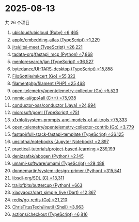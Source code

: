 # 2025-08-13

共 26 个项目

<!-- BEGIN GITHUB -->
<!-- 最后更新时间 2025-08-13 23:08:23 +0800 -->
1. [ubicloud/ubicloud (Ruby) ⭐6,465](https://github.com/ubicloud/ubicloud)
1. [apple/embedding-atlas (TypeScript) ⭐1,229](https://github.com/apple/embedding-atlas)
1. [jitsi/jitsi-meet (TypeScript) ⭐26,221](https://github.com/jitsi/jitsi-meet)
1. [tadata-org/fastapi_mcp (Python) ⭐7,868](https://github.com/tadata-org/fastapi_mcp)
1. [menloresearch/jan (TypeScript) ⭐36,527](https://github.com/menloresearch/jan)
1. [bytedance/UI-TARS-desktop (TypeScript) ⭐15,858](https://github.com/bytedance/UI-TARS-desktop)
1. [FiloSottile/mkcert (Go) ⭐55,323](https://github.com/FiloSottile/mkcert)
1. [filamentphp/filament (PHP) ⭐25,468](https://github.com/filamentphp/filament)
1. [open-telemetry/opentelemetry-collector (Go) ⭐5,523](https://github.com/open-telemetry/opentelemetry-collector)
1. [nomic-ai/gpt4all (C++) ⭐75,938](https://github.com/nomic-ai/gpt4all)
1. [conductor-oss/conductor (Java) ⭐24,994](https://github.com/conductor-oss/conductor)
1. [microsoft/poml (TypeScript) ⭐751](https://github.com/microsoft/poml)
1. [x1xhlol/system-prompts-and-models-of-ai-tools ⭐75,333](https://github.com/x1xhlol/system-prompts-and-models-of-ai-tools)
1. [open-telemetry/opentelemetry-collector-contrib (Go) ⭐3,779](https://github.com/open-telemetry/opentelemetry-collector-contrib)
1. [fastapi/full-stack-fastapi-template (TypeScript) ⭐36,125](https://github.com/fastapi/full-stack-fastapi-template)
1. [unslothai/notebooks (Jupyter Notebook) ⭐2,897](https://github.com/unslothai/notebooks)
1. [practical-tutorials/project-based-learning ⭐239,199](https://github.com/practical-tutorials/project-based-learning)
1. [denizsafak/abogen (Python) ⭐2,145](https://github.com/denizsafak/abogen)
1. [umami-software/umami (TypeScript) ⭐29,488](https://github.com/umami-software/umami)
1. [donnemartin/system-design-primer (Python) ⭐315,541](https://github.com/donnemartin/system-design-primer)
1. [libsdl-org/SDL (C) ⭐13,311](https://github.com/libsdl-org/SDL)
1. [trailofbits/buttercup (Python) ⭐663](https://github.com/trailofbits/buttercup)
1. [xiaoyaocz/dart_simple_live (Dart) ⭐12,367](https://github.com/xiaoyaocz/dart_simple_live)
1. [redis/go-redis (Go) ⭐21,210](https://github.com/redis/go-redis)
1. [ChrisTitusTech/linutil (Shell) ⭐3,963](https://github.com/ChrisTitusTech/linutil)
1. [actions/checkout (TypeScript) ⭐6,816](https://github.com/actions/checkout)
<!-- END GITHUB -->